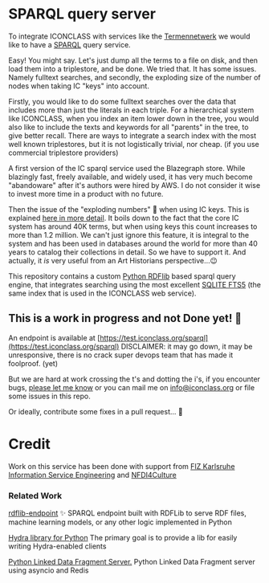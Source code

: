 # SPARQL query server

To integrate ICONCLASS with services like the [Termen­netwerk](https://termennetwerk.netwerkdigitaalerfgoed.nl/) we would like to have a [SPARQL](https://en.wikipedia.org/wiki/SPARQL) query service.

Easy! You might say. Let's just dump all the terms to a file on disk, and then load them into a triplestore, and be done.
We tried that. It has some issues. Namely fulltext searches, and secondly, the exploding size of the number of nodes when taking IC "keys" into account.

Firstly, you would like to do some fulltext searches over the data that includes more than just the literals in each triple. For a hierarchical system like ICONCLASS, when you index an item lower down in the tree, you would also like to include the texts and keywords for all "parents" in the tree, to give better recall. There are ways to integrate a search index with the most well known triplestores, but it is not logistically trivial, nor cheap. (if you use commercial triplestore providers)

A first version of the IC sparql service used the Blazegraph store. While blazingly fast, freely available, and widely used, it has very much become "abandoware" after it's authors were hired by AWS. I do not consider it wise to invest more time in a product with no future.

Then the issue of the "exploding numbers" 🤯 when using IC keys. This is explained [here in more detail](https://test.iconclass.org/help/skos_sparql). It boils down to the fact that the core IC system has around 40K terms, but when using keys this count increases to more than 1.2 million. We can't just ignore this feature, it is integral to the system and has been used in databases around the world for more than 40 years to catalog their collections in detail. So we have to support it. And actually, it _is_ very useful from an Art Historians perspective...😉

This repository contains a custom [Python RDFlib](https://rdflib.readthedocs.io/en/stable/) based sparql query engine, that integrates searching using the most excellent [SQLITE FTS5](https://www.sqlite.org/fts5.html) (the same index that is used in the ICONCLASS web service).

## This is a work in progress and not Done yet! 🍴

An endpoint is available at [https://test.iconclass.org/sparql](https://test.iconclass.org/sparql)
DISCLAIMER: it may go down, it may be unresponsive, there is no crack super devops team that has made it foolproof. (yet)

But we are hard at work crossing the t's and dotting the i's, if you encounter bugs, [please let me know](https://forms.gle/twPq7swQZXmSX46G8) or you can mail me on info@iconclass.org or file some issues in this repo.

Or ideally, contribute some fixes in a pull request... 🎯

# Credit

Work on this service has been done with support from [FIZ Karlsruhe Information Service Engineering](https://www.fiz-karlsruhe.de/de/forschung/information-service-engineering) and [NFDI4Culture](https://nfdi4culture.de/)

### Related Work

[rdflib-endpoint](https://github.com/vemonet/rdflib-endpoint) ✨️ SPARQL endpoint built with RDFLib to serve RDF files, machine learning models, or any other logic implemented in Python

[Hydra library for Python](https://github.com/pchampin/hydra-py) The primary goal is to provide a lib for easily writing Hydra-enabled clients

[Python Linked Data Fragment Server.](https://github.com/jermnelson/linked-data-fragments) Python Linked Data Fragment server using asyncio and Redis
